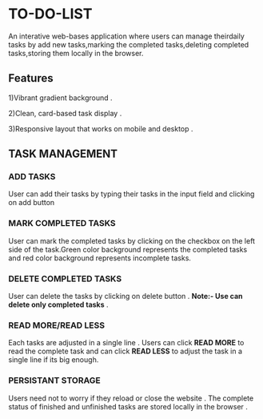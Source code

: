 # TO-DO-LIST
An interative web-bases application where users can manage theirdaily tasks by add new tasks,marking the completed tasks,deleting completed tasks,storing them locally in the browser.
## Features
1)Vibrant gradient background .

2)Clean, card-based task display .

3)Responsive layout that works on mobile and desktop .

## TASK MANAGEMENT
### ADD TASKS
User can add their tasks by typing their tasks in the input field and clicking on add button
### MARK COMPLETED TASKS
User can mark the completed tasks by clicking on the checkbox on the left side of the task.Green color background represents the completed tasks and red color background represents incomplete tasks. 
### DELETE COMPLETED TASKS
User can delete the tasks by clicking on delete button . 
**Note:- Use can delete only completed tasks** .
### READ MORE/READ LESS
Each tasks are adjusted in a single line . Users can click **READ MORE** to read the complete task and can click **READ LESS** to adjust the task in a single line if its big enough.
### PERSISTANT STORAGE
Users need not to worry if they reload or close the website . The complete status of finished and unfinished tasks are stored locally in the browser .


